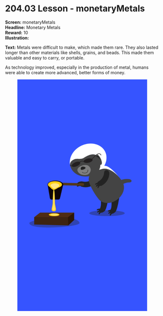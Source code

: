 # 204.03 Lesson - monetaryMetals

**Screen:** monetaryMetals\
**Headline:** Monetary Metals\
**Reward:** 10\
**Illustration:**

**Text:** Metals were difficult to make, which made them rare. They also lasted longer than other materials like shells, grains, and beads. This made them valuable and easy to carry, or portable.&#x20;

As technology improved, especially in the production of metal, humans were able to create more advanced, better forms of money.

<figure><img src="../.gitbook/assets/204-03.png" alt=""><figcaption></figcaption></figure>
